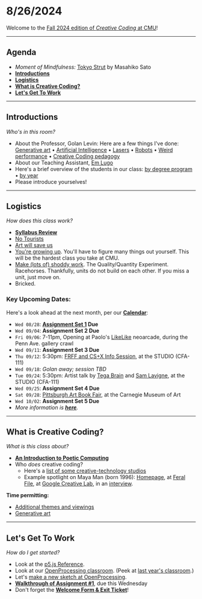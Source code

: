 # 8/26/2024

Welcome to the [Fall 2024 edition of *Creative Coding* at CMU](https://github.com/golanlevin/60-212/blob/main/2024/readme.md)!

---

## Agenda

* *Moment of Mindfulness:* [Tokyo Strut](https://www.youtube.com/watch?v=4M-j0Wnjb7Q&t=6s) by Masahiko Sato
* [**Introductions**](#introductions) 
* [**Logistics**](#logistics) 
* [**What is Creative Coding?**](#what-is-creative-coding)
* [**Let's Get To Work**](#lets-get-to-work) 


---
## Introductions

*Who's in this room?*

* About the Professor, Golan Levin: Here are a few things I've done: [Generative art](https://www.artblocks.io/curated/collections/cytographia-by-golan-levin) • [Artificial Intelligence](https://github.com/golanlevin/AmbigrammaticFigures) • [Lasers](https://flong.com/archive/projects/gpp-ii/index.html) • [Robots](https://flong.com/archive/projects/snout/index.html) • [Weird performance](https://flong.com/archive/projects/messa/index.html) • [Creative Coding pedagogy](https://mitpress.mit.edu/9780262542043/code-as-creative-medium/)
* About our Teaching Assistant, [Em Lugo](https://art.cmu.edu/people/emmanuel-lugo/)
* Here's a brief overview of the students in our class: [by degree program](images/0826/students_by_degree_program.png) • [by year](images/0826/students_by_year.png)
* Please introduce yourselves! 


---
## Logistics

*How does this class work?*

* [**Syllabus Review**](https://github.com/golanlevin/60-212/blob/main/2024/syllabus/60-212_syllabus_fall2024.md)
* [No Tourists](images/0826/no-tourists.jpg) 
* [Art will save us](images/0826/maeda_nyt.jpg)
* [You're growing up](images/0826/baby-bird-worm.gif). You'll have to figure many things out yourself. This will be the hardest class you take at CMU.
* [Make (lots of) shoddy work](images/0826/fast-cheap-good.jpg). The Quality/Quantity Experiment. Racehorses. Thankfully, units do not build on each other. If you miss a unit, just move on.
* Bricked.

### Key Upcoming Dates: 

Here's a look ahead at the next month, per our [**Calendar**](http://bit.ly/golancoursecalendar):

* `Wed 08/28`: **[Assignment Set 1](../assignments/assignment_1.md) Due**
* `Wed 09/04`: **Assignment Set 2 Due**
* `Fri 09/06`: 7-11pm, Opening at Paolo's [LikeLike](https://likelike.org/2024/07/30/playing-with-food/) neoarcade, during the Penn Ave. gallery crawl
* `Wed 09/11`: **Assignment Set 3 Due**
* `Thu 09/12`: 5:30pm: [FRFF and CS+X Info Session](https://studioforcreativeinquiry.org/events/infosession2024), at the STUDIO (CFA-111)
* `Wed 09/18`: *Golan away; session TBD*
* `Tue 09/24`: 5:30pm: Artist talk by [Tega Brain](https://tegabrain.com/) and [Sam Lavigne](https://lav.io/), at the STUDIO (CFA-111)
* `Wed 09/25`: **Assignment Set 4 Due**
* `Sat 09/28`: [Pittsburgh Art Book Fair](https://carnegieart.org/event/pittsburgh-art-book-fair-2024/), at the Carnegie Museum of Art
* `Wed 10/02`: **Assignment Set 5 Due**
* *More information is [**here**](https://github.com/golanlevin/60-212/tree/main/2024#assignments).*

---

## What is Creative Coding?

*What is this class about?*

* [**An Introduction to Poetic Computing**](https://github.com/golanlevin/lectures/blob/master/lecture_introduction/hello_60212.md)
* Who *does* creative coding? 
  * Here's a [list of some creative-technology studios](../../resources/studios.md)
  * Example spotlight on Maya Man (born 1996): [Homepage](https://mayaontheinter.net/), at [Feral File](https://feralfile.com/artists/maya-man-75d), at [Google Creative Lab](https://experiments.withgoogle.com/billtjonesai), in an [interview](https://verse.works/journal/in-conversation-with-maya-man-im-feeling-lucky-2).


**Time permitting:**

* [Additional themes and viewings](https://courses.ideate.cmu.edu/60-212/s2022/daily-notes/01-19-hello/themes-and-viewings/)
* [Generative art](https://golancourses.net/60120/daily-notes/unit-2-creative-code/generative-artworks-tasting/)

---
## Let's Get To Work

*How do I get started?*

* Look at the [p5.js Reference](https://p5js.org/reference/).
* Look at our [OpenProcessing classroom](https://openprocessing.org/class/93074#/). (Peek at [last year's classroom](https://openprocessing.org/class/86356#/).)
* Let's [make a new sketch at OpenProcessing](https://openprocessing.org/sketch/create).
* [**Walkthrough of Assignment #1**](../assignments/assignment_1.md), due this Wednesday
* Don't forget the [**Welcome Form & Exit Ticket**](https://forms.gle/qa1upyvUXWk1dWra6)!

